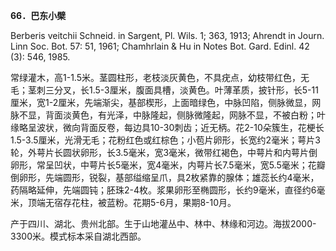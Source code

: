 **66．巴东小檗**

Berberis veitchii Schneid. in Sargent, Pl. Wils. 1; 363, 1913; Ahrendt in Journ. Linn Soc. Bot. 57: 51, 1961; Chamhrlain & Hu in Notes Bot. Gard. Edinl. 42 (3): 546, 1985.

常绿灌木，高1-1.5米。茎圆柱形，老枝淡灰黄色，不具疣点，幼枝带红色，无毛；茎刺三分叉，长1.5-3厘米，腹面具槽，淡黄色。叶薄革质，披针形，长5-11厘米，宽1-2厘米，先端渐尖，基部楔形，上面暗绿色，中脉凹陷，侧脉微显，网脉不显，背面淡黄色，有光泽，中脉隆起，侧脉微隆起，网脉不显，不被白粉；叶缘略呈波状，微向背面反卷，每边具10-30刺齿；近无柄。花2-10朵簇生，花梗长1.5-3.5厘米，光滑无毛；花粉红色或红棕色；小苞片卵形，长宽约2毫米；萼片3轮，外萼片长圆状卵形，长3.5毫米，宽3毫米，微带红褐色，中萼片和内萼片倒卵形，常呈凹状，中萼片长5毫米，宽4毫米，内萼片长7.5毫米，宽5.5毫米；花瓣倒卵形，先端圆形，锐裂，基部缢缩呈爪，具2枚紧靠的腺体；雄蕊长约4毫米，药隔略延伸，先端圆钝；胚珠2-4枚。浆果卵形至椭圆形，长约9毫米，直径约6毫米，顶端无宿存花柱，被蓝粉。花期5-6月，果期8-10月。

产于四川、湖北、贵州北部。生于山地灌丛中、林中、林缘和河边。海拔2000-3300米。模式标本采自湖北西部。
